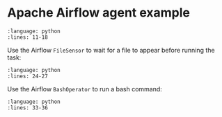 # Apache Airflow agent example

```{rli} https://raw.githubusercontent.com/flyteorg/flytesnacks/7a300ac43f3da41a4e01bd4dae9d45e8c0094ce3/examples/airflow_agent/airflow_agent/airflow_agent_example_usage.py
:language: python
:lines: 11-18
```

Use the Airflow `FileSensor` to wait for a file to appear before running the task:

```{rli} https://raw.githubusercontent.com/flyteorg/flytesnacks/7a300ac43f3da41a4e01bd4dae9d45e8c0094ce3/examples/airflow_agent/airflow_agent/airflow_agent_example_usage.py
:language: python
:lines: 24-27
```

Use the Airflow `BashOperator` to run a bash command:

```{rli} https://raw.githubusercontent.com/flyteorg/flytesnacks/7a300ac43f3da41a4e01bd4dae9d45e8c0094ce3/examples/airflow_agent/airflow_agent/airflow_agent_example_usage.py
:language: python
:lines: 33-36
```
